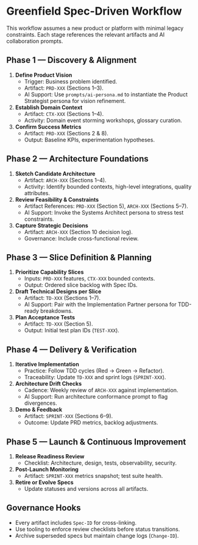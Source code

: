 # Greenfield Spec-Driven Workflow

This workflow assumes a new product or platform with minimal legacy constraints. Each stage references the relevant artifacts and AI collaboration prompts.

## Phase 1 — Discovery & Alignment
1. **Define Product Vision**
   - Trigger: Business problem identified.
   - Artifact: `PRD-XXX` (Sections 1–3).
   - AI Support: Use `prompts/ai-persona.md` to instantiate the Product Strategist persona for vision refinement.
2. **Establish Domain Context**
   - Artifact: `CTX-XXX` (Sections 1–4).
   - Activity: Domain event storming workshops, glossary curation.
3. **Confirm Success Metrics**
   - Artifact: `PRD-XXX` (Sections 2 & 8).
   - Output: Baseline KPIs, experimentation hypotheses.

## Phase 2 — Architecture Foundations
1. **Sketch Candidate Architecture**
   - Artifact: `ARCH-XXX` (Sections 1–4).
   - Activity: Identify bounded contexts, high-level integrations, quality attributes.
2. **Review Feasibility & Constraints**
   - Artifact References: `PRD-XXX` (Section 5), `ARCH-XXX` (Sections 5–7).
   - AI Support: Invoke the Systems Architect persona to stress test constraints.
3. **Capture Strategic Decisions**
   - Artifact: `ARCH-XXX` (Section 10 decision log).
   - Governance: Include cross-functional review.

## Phase 3 — Slice Definition & Planning
1. **Prioritize Capability Slices**
   - Inputs: `PRD-XXX` features, `CTX-XXX` bounded contexts.
   - Output: Ordered slice backlog with Spec IDs.
2. **Draft Technical Designs per Slice**
   - Artifact: `TD-XXX` (Sections 1–7).
   - AI Support: Pair with the Implementation Partner persona for TDD-ready breakdowns.
3. **Plan Acceptance Tests**
   - Artifact: `TD-XXX` (Section 5).
   - Output: Initial test plan IDs (`TEST-XXX`).

## Phase 4 — Delivery & Verification
1. **Iterative Implementation**
   - Practice: Follow TDD cycles (Red → Green → Refactor).
   - Traceability: Update `TD-XXX` and sprint logs (`SPRINT-XXX`).
2. **Architecture Drift Checks**
   - Cadence: Weekly review of `ARCH-XXX` against implementation.
   - AI Support: Run architecture conformance prompt to flag divergences.
3. **Demo & Feedback**
   - Artifact: `SPRINT-XXX` (Sections 6–9).
   - Outcome: Update PRD metrics, backlog adjustments.

## Phase 5 — Launch & Continuous Improvement
1. **Release Readiness Review**
   - Checklist: Architecture, design, tests, observability, security.
2. **Post-Launch Monitoring**
   - Artifact: `SPRINT-XXX` metrics snapshot; test suite health.
3. **Retire or Evolve Specs**
   - Update statuses and versions across all artifacts.

## Governance Hooks
- Every artifact includes `Spec-ID` for cross-linking.
- Use tooling to enforce review checklists before status transitions.
- Archive superseded specs but maintain change logs (`Change-ID`).
